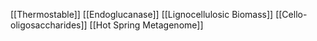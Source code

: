 [[Thermostable]]
[[Endoglucanase]]
[[Lignocellulosic Biomass]]
[[Cello-oligosaccharides]]
[[Hot Spring Metagenome]]
